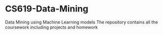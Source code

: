 # CS619-Data-Mining
Data Mining using Machine Learning models
The repository contains all the coursework including projects and homework
